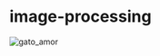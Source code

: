 # image-processing
![gato_amor](https://user-images.githubusercontent.com/35679266/163691715-794fffd0-81f2-40a2-9f6c-6c8d82d82709.png)
